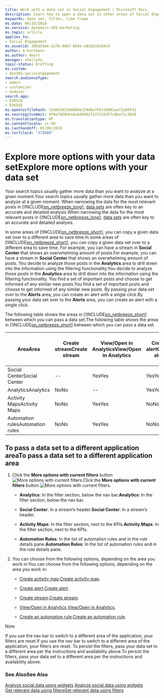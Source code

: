 ```yaml
---
title: Work with a data set in Social Engagement | Microsoft Docs
description: Learn how to open a data set in other areas of Social Engagement.
keywords: data set, filter, time frame
ms.date: 09/26/2018
ms.service: dynamics-365-marketing
ms.topic: article
applies_to:
- Social Engagement
ms.assetid: 39b154e6-2a78-44bf-864e-e03da3d184c0
author: m-hartmann
ms.author: mhart
manager: shellyha
topic-status: Drafting
ms.custom:
- dyn365-socialengagement
search.audienceType:
- admin
- customizer
- enduser
search.app:
- D365CE
- D365SE
ms.openlocfilehash: 11d842815d0666e324d8a7b5319881aaf2a80fd1
ms.sourcegitcommit: 9f0efd59de16a6d9902fa372cb25fc0baf1c2838
ms.translationtype: HT
ms.contentlocale: vi-VN
ms.lasthandoff: 01/08/2019
ms.locfileid: "375680"
---
```

# <a name="explore-more-options-with-your-data-set"></a><span data-ttu-id="b8ff2-104">Explore more options with your data set</span><span class="sxs-lookup"><span data-stu-id="b8ff2-104">Explore more options with your data set</span></span>
<span data-ttu-id="b8ff2-105">Your search topics usually gather more data than you want to analyze at a given moment.</span><span class="sxs-lookup"><span data-stu-id="b8ff2-105">Your search topics usually gather more data than you want to analyze at a given moment.</span></span> <span data-ttu-id="b8ff2-106">When narrowing the data for the most relevant posts in [!INCLUDE[pn_netbreeze_long](../includes/pn-social-engagement-long.md)], [data sets](use-filters.md#data_set) are often key to an accurate and detailed analysis.</span><span class="sxs-lookup"><span data-stu-id="b8ff2-106">When narrowing the data for the most relevant posts in [!INCLUDE[pn_netbreeze_long](../includes/pn-social-engagement-long.md)], [data sets](use-filters.md#data_set) are often key to an accurate and detailed analysis.</span></span>
  
 <span data-ttu-id="b8ff2-107">In some areas of [!INCLUDE[pn_netbreeze_short](../includes/pn-social-engagement-short.md)], you can copy a given data set over to a different area to save time.</span><span class="sxs-lookup"><span data-stu-id="b8ff2-107">In some areas of [!INCLUDE[pn_netbreeze_short](../includes/pn-social-engagement-short.md)], you can copy a given data set over to a different area to save time.</span></span> <span data-ttu-id="b8ff2-108">For example, you can have a stream in **Social Center** that shows an overwhelming amount of posts.</span><span class="sxs-lookup"><span data-stu-id="b8ff2-108">For example, you can have a stream in **Social Center** that shows an overwhelming amount of posts.</span></span> <span data-ttu-id="b8ff2-109">You decide to analyze those posts in the **Analytics** area to drill down into the information using the filtering functionality.</span><span class="sxs-lookup"><span data-stu-id="b8ff2-109">You decide to analyze those posts in the **Analytics** area to drill down into the information using the filtering functionality.</span></span> <span data-ttu-id="b8ff2-110">You find a set of important posts and choose to get informed of any similar new posts.</span><span class="sxs-lookup"><span data-stu-id="b8ff2-110">You find a set of important posts and choose to get informed of any similar new posts.</span></span> <span data-ttu-id="b8ff2-111">By passing your data set over to the **Alerts** area, you can create an alert with a single click.</span><span class="sxs-lookup"><span data-stu-id="b8ff2-111">By passing your data set over to the **Alerts** area, you can create an alert with a single click.</span></span>  
  
 <span data-ttu-id="b8ff2-112">The following table shows the areas in [!INCLUDE[pn_netbreeze_short](../includes/pn-social-engagement-short.md)] between which you can pass a data set.</span><span class="sxs-lookup"><span data-stu-id="b8ff2-112">The following table shows the areas in [!INCLUDE[pn_netbreeze_short](../includes/pn-social-engagement-short.md)] between which you can pass a data set.</span></span>  
  
|<span data-ttu-id="b8ff2-113">Area</span><span class="sxs-lookup"><span data-stu-id="b8ff2-113">Area</span></span>|<span data-ttu-id="b8ff2-114">Create stream</span><span class="sxs-lookup"><span data-stu-id="b8ff2-114">Create stream</span></span>|<span data-ttu-id="b8ff2-115">View/Open in Analytics</span><span class="sxs-lookup"><span data-stu-id="b8ff2-115">View/Open in Analytics</span></span>|<span data-ttu-id="b8ff2-116">Create alert</span><span class="sxs-lookup"><span data-stu-id="b8ff2-116">Create alert</span></span>|<span data-ttu-id="b8ff2-117">Create activity map</span><span class="sxs-lookup"><span data-stu-id="b8ff2-117">Create activity map</span></span>|<span data-ttu-id="b8ff2-118">Create automation rule</span><span class="sxs-lookup"><span data-stu-id="b8ff2-118">Create automation rule</span></span>|  
|----------|-------------------|-----------------------------|------------------|-------------------------|----------------------------|  
|<span data-ttu-id="b8ff2-119">Social Center</span><span class="sxs-lookup"><span data-stu-id="b8ff2-119">Social Center</span></span>|--|<span data-ttu-id="b8ff2-120">Yes</span><span class="sxs-lookup"><span data-stu-id="b8ff2-120">Yes</span></span>|<span data-ttu-id="b8ff2-121">Yes</span><span class="sxs-lookup"><span data-stu-id="b8ff2-121">Yes</span></span>|<span data-ttu-id="b8ff2-122">Yes</span><span class="sxs-lookup"><span data-stu-id="b8ff2-122">Yes</span></span>|<span data-ttu-id="b8ff2-123">Yes</span><span class="sxs-lookup"><span data-stu-id="b8ff2-123">Yes</span></span>|  
|<span data-ttu-id="b8ff2-124">Analytics</span><span class="sxs-lookup"><span data-stu-id="b8ff2-124">Analytics</span></span>|<span data-ttu-id="b8ff2-125">No</span><span class="sxs-lookup"><span data-stu-id="b8ff2-125">No</span></span>|--|<span data-ttu-id="b8ff2-126">Yes</span><span class="sxs-lookup"><span data-stu-id="b8ff2-126">Yes</span></span>|<span data-ttu-id="b8ff2-127">Yes</span><span class="sxs-lookup"><span data-stu-id="b8ff2-127">Yes</span></span>|<span data-ttu-id="b8ff2-128">Yes</span><span class="sxs-lookup"><span data-stu-id="b8ff2-128">Yes</span></span>|  
|<span data-ttu-id="b8ff2-129">Activity Maps</span><span class="sxs-lookup"><span data-stu-id="b8ff2-129">Activity Maps</span></span>|<span data-ttu-id="b8ff2-130">No</span><span class="sxs-lookup"><span data-stu-id="b8ff2-130">No</span></span>|<span data-ttu-id="b8ff2-131">Yes</span><span class="sxs-lookup"><span data-stu-id="b8ff2-131">Yes</span></span>|<span data-ttu-id="b8ff2-132">No</span><span class="sxs-lookup"><span data-stu-id="b8ff2-132">No</span></span>|--|<span data-ttu-id="b8ff2-133">No</span><span class="sxs-lookup"><span data-stu-id="b8ff2-133">No</span></span>|  
|<span data-ttu-id="b8ff2-134">Automation rules</span><span class="sxs-lookup"><span data-stu-id="b8ff2-134">Automation rules</span></span>|<span data-ttu-id="b8ff2-135">No</span><span class="sxs-lookup"><span data-stu-id="b8ff2-135">No</span></span>|<span data-ttu-id="b8ff2-136">Yes</span><span class="sxs-lookup"><span data-stu-id="b8ff2-136">Yes</span></span>|<span data-ttu-id="b8ff2-137">No</span><span class="sxs-lookup"><span data-stu-id="b8ff2-137">No</span></span>|<span data-ttu-id="b8ff2-138">No</span><span class="sxs-lookup"><span data-stu-id="b8ff2-138">No</span></span>|--|  
  
## <a name="to-pass-a-data-set-to-a-different-application-area"></a><span data-ttu-id="b8ff2-139">To pass a data set to a different application area</span><span class="sxs-lookup"><span data-stu-id="b8ff2-139">To pass a data set to a different application area</span></span>  
  
1.  <span data-ttu-id="b8ff2-140">Click the **More options with current filters** button ![More options with current filters](media/more-options-with-current-filters-icon.png "More options with current filters").</span><span class="sxs-lookup"><span data-stu-id="b8ff2-140">Click the **More options with current filters** button ![More options with current filters](media/more-options-with-current-filters-icon.png "More options with current filters").</span></span>  
  
    - <span data-ttu-id="b8ff2-141">**Analytics**: In the filter section, below the nav bar.</span><span class="sxs-lookup"><span data-stu-id="b8ff2-141">**Analytics**: In the filter section, below the nav bar.</span></span>  
  
    - <span data-ttu-id="b8ff2-142">**Social Center**: In a stream’s header.</span><span class="sxs-lookup"><span data-stu-id="b8ff2-142">**Social Center**: In a stream’s header.</span></span>  
  
    - <span data-ttu-id="b8ff2-143">**Activity Maps**: In the filter section, next to the KPIs.</span><span class="sxs-lookup"><span data-stu-id="b8ff2-143">**Activity Maps**: In the filter section, next to the KPIs.</span></span>  
  
    - <span data-ttu-id="b8ff2-144">**Automation Rules**: In the list of automation rules and in the rule details pane.</span><span class="sxs-lookup"><span data-stu-id="b8ff2-144">**Automation Rules**: In the list of automation rules and in the rule details pane.</span></span>  
  
2.  <span data-ttu-id="b8ff2-145">You can choose from the following options, depending on the area you work in:</span><span class="sxs-lookup"><span data-stu-id="b8ff2-145">You can choose from the following options, depending on the area you work in:</span></span>  
  
    -   <span data-ttu-id="b8ff2-146">[Create activity map](activity-maps.md).</span><span class="sxs-lookup"><span data-stu-id="b8ff2-146">[Create activity map](activity-maps.md).</span></span>
  
    -   <span data-ttu-id="b8ff2-147">[Create alert](email-alerts.md).</span><span class="sxs-lookup"><span data-stu-id="b8ff2-147">[Create alert](email-alerts.md).</span></span>

    -   <span data-ttu-id="b8ff2-148">[Create stream](social-center.md).</span><span class="sxs-lookup"><span data-stu-id="b8ff2-148">[Create stream](social-center.md).</span></span>
  
    -   <span data-ttu-id="b8ff2-149">[View/Open in Analytics](analyze-social-data-using-widgets.md).</span><span class="sxs-lookup"><span data-stu-id="b8ff2-149">[View/Open in Analytics](analyze-social-data-using-widgets.md).</span></span>
  
    -   <span data-ttu-id="b8ff2-150">[Create an automation rule](automation-rules.md).</span><span class="sxs-lookup"><span data-stu-id="b8ff2-150">[Create an automation rule](automation-rules.md).</span></span>
  
> [!NOTE]
>  <span data-ttu-id="b8ff2-151">If you use the nav bar to switch to a different area of the application, your filters are reset.</span><span class="sxs-lookup"><span data-stu-id="b8ff2-151">If you use the nav bar to switch to a different area of the application, your filters are reset.</span></span> <span data-ttu-id="b8ff2-152">To persist the filters, pass your data set to a different area per the instructions and availability above.</span><span class="sxs-lookup"><span data-stu-id="b8ff2-152">To persist the filters, pass your data set to a different area per the instructions and availability above.</span></span>  
  
### <a name="see-also"></a><span data-ttu-id="b8ff2-153">See Also</span><span class="sxs-lookup"><span data-stu-id="b8ff2-153">See Also</span></span>  
 <span data-ttu-id="b8ff2-154">[Analyze social data using widgets](analyze-social-data-using-widgets.md) </span><span class="sxs-lookup"><span data-stu-id="b8ff2-154">[Analyze social data using widgets](analyze-social-data-using-widgets.md) </span></span>  
 [<span data-ttu-id="b8ff2-155">Get relevant data using filters</span><span class="sxs-lookup"><span data-stu-id="b8ff2-155">Get relevant data using filters</span></span>](use-filters.md)   
 
